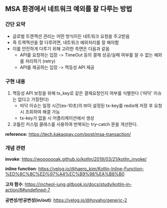 ## MSA 환경에서 네트워크 예외를 잘 다루는 방법

### 간단 요약
- 글로벌 트랜잭션 관리는 어떤 방식이든 네트워크 요청을 주고받음
- 즉 트랙잭션을 잘 다루려면, 네트워크 예외처리를 잘 해야함
- 이를 안전하게 다루기 위해 고려한 측면은 다음과 같음
  - API를 요청하는 입장 -> TimeOut 등의 결제 성공/실패 여부를 알 수 없는 예외를 처리하기 (retry)
  - API를 제공하는 입장 -> 멱등성 API 제공


### 구현 내용
1. 멱등성 API 보장을 위해 tx_key로 같은 결제요청인지 여부를 식별한다 ('따닥' 이슈는 없다고 가정한다)
   - 따닥 이슈는 일정 시간(ex-10초)의 ttl이 설정된 tx-key를 redis에 저장 후 요청 시 조회하여 해결 가능
   - tx-key가 없을 시 어플리케이션에서 생성
2. 코틀린 커스텀 클래스를 사용하여 반복되는 try-catch 문을 개선한다.

**reference:** https://tech.kakaopay.com/post/msa-transaction/

### 개념 관련
**invoke**: https://wooooooak.github.io/kotlin/2019/03/21/kotlin_invoke/

**inline function**: https://velog.io/@haero_kim/Kotlin-Inline-Function-%ED%8C%8C%ED%97%A4%EC%B9%98%EA%B8%B0

**고차 함수**: https://incheol-jung.gitbook.io/docs/study/kotlin-in-action/8#undefined-7

**공변성/반공변성(in/out)**: https://velog.io/@hoyaho/generic-2
